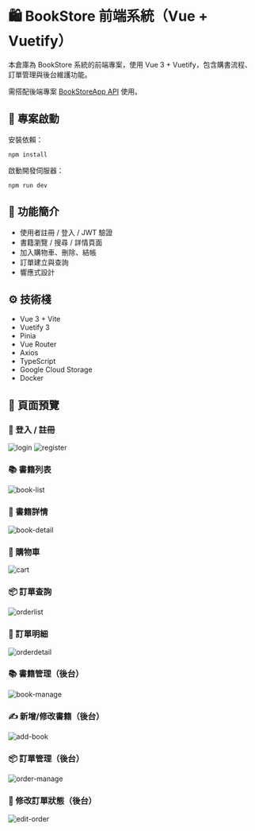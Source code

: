 # 🛍️ BookStore 前端系統（Vue + Vuetify）

本倉庫為 BookStore 系統的前端專案，使用 Vue 3 + Vuetify，包含購書流程、訂單管理與後台維護功能。

需搭配後端專案 [BookStoreApp API](https://github.com/mockingbird48763/BookStoreApp) 使用。

## 🚀 專案啟動
安裝依賴：
```
npm install
```

啟動開發伺服器：
```
npm run dev
```

## 🧩 功能簡介
- 使用者註冊 / 登入 / JWT 驗證
- 書籍瀏覽 / 搜尋 / 詳情頁面
- 加入購物車、刪除、結帳
- 訂單建立與查詢
- 響應式設計

## ⚙️ 技術棧
- Vue 3 + Vite
- Vuetify 3
- Pinia
- Vue Router
- Axios
- TypeScript
- Google Cloud Storage
- Docker

## 📸 頁面預覽
### 🔐 登入 / 註冊
![login](https://github.com/user-attachments/assets/3fbc97a3-8395-4f4a-bc3f-65b3deaaecbf)
![register](https://github.com/user-attachments/assets/da77567b-6d4a-4a65-a892-5709ac9ec074)

### 📚 書籍列表	
![book-list](https://github.com/user-attachments/assets/1b77ad73-eb89-4adc-b7ce-a79c10cac44a)

### 📖 書籍詳情
![book-detail](https://github.com/user-attachments/assets/1c3de8e5-294b-4430-83f0-bf387965bc8d)

### 🛒 購物車
![cart](https://github.com/user-attachments/assets/dfa67778-8ea8-46ec-a777-58c14003a3c0)

### 📦 訂單查詢	
![orderlist](https://github.com/user-attachments/assets/4332b192-8243-467a-bca7-542603021988)

### 🧾 訂單明細
![orderdetail](https://github.com/user-attachments/assets/dd7b63ca-c855-4d15-8fc4-4f8a0ecf3182)

### 📚 書籍管理（後台）
![book-manage](https://github.com/user-attachments/assets/0e94ca90-6b80-40b4-881d-609c14121b6f)

### ✍️ 新增/修改書籍（後台）
![add-book](https://github.com/user-attachments/assets/c8c11a50-a847-45d6-8791-34e70569f039)

### 📦 訂單管理（後台）
![order-manage](https://github.com/user-attachments/assets/d2122064-6103-47ac-bcb3-41064a9d0ee3)

### 🔄 修改訂單狀態（後台）
![edit-order](https://github.com/user-attachments/assets/919d993a-652b-4fa3-9da8-ac2b93b51272)
